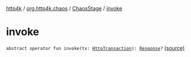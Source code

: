 [http4k](../../index.md) / [org.http4k.chaos](../index.md) / [ChaosStage](index.md) / [invoke](./invoke.md)

# invoke

`abstract operator fun invoke(tx: `[`HttpTransaction`](../../org.http4k.core/-http-transaction/index.md)`): `[`Response`](../../org.http4k.core/-response/index.md)`?` [(source)](https://github.com/http4k/http4k/blob/master/http4k-testing-chaos/src/main/kotlin/org/http4k/chaos/ChaosStage.kt#L15)